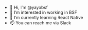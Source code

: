 - 👋 Hi, I’m @yayobsf
- 👀 I’m interested in working in BSF
- 🌱 I’m currently learning React Native
- 📫 You can reach me via Slack

<!---
yayobsf/yayobsf is a ✨ special ✨ repository because its `README.md` (this file) appears on your GitHub profile.
You can click the Preview link to take a look at your changes.
--->
